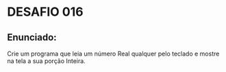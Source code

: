 # DESAFIO 016

## Enunciado: 

Crie um programa que leia um número Real qualquer pelo teclado e mostre na tela a sua porção Inteira.